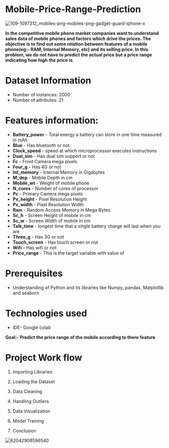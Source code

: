# Mobile-Price-Range-Prediction

![109-1097312_mobiles-png-mobiles-png-gadget-guard-iphone-x](https://github.com/tarun422/Mobile-Price-Range-Prediction/assets/81609862/68ec8a16-e45c-47db-a30e-1cce0b8f5908)

**In the competitive mobile phone market companies want to understand sales data of mobile phones and factors which drive the prices. The objective is to find out some relation between features of a mobile phone(eg:- RAM, Internal Memory, etc) and its selling price. In this problem, we do not have to predict the actual price but a price range indicating how high the price is.**

# Dataset Information
* Number of instances: 2000
* Number of attributes: 21

# Features information:
* **Battery_power** - Total energy a battery can store in one time measured in mAh
* **Blue** - Has bluetooth or not
* **Clock_speed** - speed at which microprocessor executes instructions
* **Dual_sim** - Has dual sim support or not
* **Fc** - Front Camera mega pixels
* **Four_g** - Has 4G or not
* **Int_memory** - Internal Memory in Gigabytes
* **M_dep** - Mobile Depth in cm
* **Mobile_wt** - Weight of mobile phone
* **N_cores** - Number of cores of processor
* **Pc** - Primary Camera mega pixels
* **Px_height** - Pixel Resolution Height
* **Px_width** - Pixel Resolution Width
* **Ram** - Random Access Memory in Mega Bytes
* **Sc_h** - Screen Height of mobile in cm
* **Sc_w** - Screen Width of mobile in cm
* **Talk_time** - longest time that a single battery charge will last when you are
* **Three_g** - Has 3G or not
* **Touch_screen** - Has touch screen or not
* **Wifi** - Has wifi or not
* **Price_range** - This is the target variable with value of

# Prerequisites
* Understanding of Python and its libraries like Numpy, pandas, Matplotlib and seaborn

# Technologies used
* IDE- Google colab

**Goal:- Predict the price range of the mobile according to there feature**

# Project Work flow

1. Importing Libraries

2. Loading the Dataset

3. Data Cleaning

4. Handling Outliers

5. Data Visualization
6. Model Training

7. Conclusion

![62042908596540](https://github.com/tarun422/Mobile-Price-Range-Prediction/assets/81609862/ba33b33d-c6d0-4e9e-8f30-9e46f4f5e1b8)

